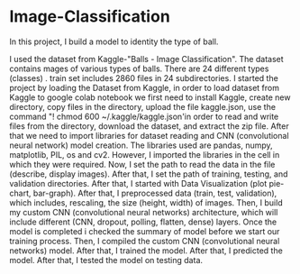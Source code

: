 # Image-Classification

In this project, I build a model to identity the type of ball.

I used the dataset from Kaggle-"Balls - Image Classification". The dataset contains mages of various types of balls.
There are 24 different types (classes) . train set includes 2860 files in 24 subdirectories. 
I started the project by loading the Dataset from Kaggle, in order to load dataset from Kaggle to google colab notebook we first need to install Kaggle,
create new directory, copy files in the directory, upload the file kaggle.json, 
use the command "! chmod 600 ~/.kaggle/kaggle.json'in order to read and write files from the directory,  download the dataset, and extract the zip file.
After that we need to import libraries for dataset reading and CNN (convolutional neural network) model creation. The libraries used are pandas, numpy,
matplotlib, PIL, os and cv2. However, I imported the libraries in the cell in which they were required.
Now, I set the path to read the data in the file (describe, display images).
After that, I set the path of training, testing, and validation directories. 
After that, I started with Data Visualization (plot pie-chart, bar-graph).
After that, I preprocessed data (train, test, validation), which includes, rescaling, the size (height, width) of images.
Then, I build my custom CNN (convolutional neural networks) architecture, which will include different (CNN, dropout, polling, flatten, dense) layers.
Once the model is completed i checked the summary of model before we start our training process.
Then, I compiled the custom CNN (convolutional neural networks) model. 
After that, I trained the model.
After that, I predicted the model.
After that, I tested the model on testing data.
